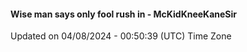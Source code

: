 #### Wise man says only fool rush in - McKidKneeKaneSir
Updated on 04/08/2024 - 00:50:39 (UTC) Time Zone
